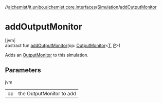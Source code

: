 //[alchemist](../../../index.md)/[it.unibo.alchemist.core.interfaces](../index.md)/[Simulation](index.md)/[addOutputMonitor](add-output-monitor.md)

# addOutputMonitor

[jvm]\
abstract fun [addOutputMonitor](add-output-monitor.md)(op: [OutputMonitor](../../it.unibo.alchemist.boundary.interfaces/-output-monitor/index.md)<[T](../../it.unibo.alchemist.model.interfaces/-action/index.md), [P](../../it.unibo.alchemist.model.interfaces/-layer/index.md)>)

Adds an [OutputMonitor](../../it.unibo.alchemist.boundary.interfaces/-output-monitor/index.md) to this simulation.

## Parameters

jvm

| | |
|---|---|
| op | the OutputMonitor to add |
